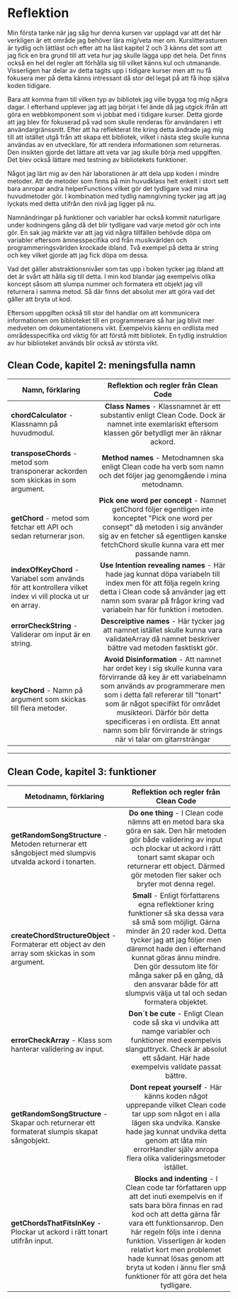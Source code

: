 # Reflektion
Min första tanke när jag såg hur denna kursen var upplagd var att det här verkligen är ett område jag behöver lära mig/veta mer om. Kurslitterasturen är tydlig och lättläst och efter att ha läst kapitel 2 och 3 känns det som att jag fick en bra grund till att veta hur jag skulle lägga upp det hela. Det finns också en hel del regler att förhålla sig till vilket känns kul och utmanande. Visserligen har delar av detta tagits upp i tidigare kurser men att nu få fokusera mer på detta känns intressant då stor del legat på att få ihop själva koden tidigare.

Bara att komma fram till vilken typ av bibliotek jag ville bygga tog mig några dagar. I efterhand upplever jag att jag börjat i fel ände då jag utgick ifrån att göra en webbkomponent som vi jobbat med i tidigare kurser. Detta gjorde att jag blev för fokuserad på vad som skulle renderas för användaren i ett användargränssnitt. Efter att ha reflekterat lite kring detta ändrade jag mig till att istället utgå från att skapa ett bibliotek, vilket i nästa steg skulle kunna användas av en utvecklare, för att rendera informationen som returneras. Den insikten gjorde det lättare att veta var jag skulle börja med uppgiften. Det blev också lättare med testning av bibliotekets funktioner.

Något jag lärt mig av den här laborationen är att dela upp koden i mindre metoder. Att de metoder som finns på min huvudklass helt enkelt i stort sett bara anropar andra helperFunctions vilket gör det tydligare vad mina huvudmetoder gör. I kombination med tydlig namngivning tycker jag att jag lyckats med detta utifrån den nivå jag ligger på nu.

Namnändringar på funktioner och variabler har också kommit naturligare under kodningens gång då det blir tydligare vad varje metod gör och inte gör. En sak jag märkte var att jag vid några tillfällen behövde döpa om variabler eftersom ämnesspecifika ord från musikvärlden och programmeringsvärlden krockade ibland. Två exempel på detta är string och key vilket gjorde att jag fick döpa om dessa.

Vad det gäller abstraktionsnivåer som tas upp i boken tycker jag ibland att det är svårt att hålla sig till detta. I min kod blandar jag exempelvis olika koncept såsom att slumpa nummer och formatera ett objekt jag vill returnera i samma metod. Så där finns det absolut mer att göra vad det gäller att bryta ut kod.

Eftersom uppgiften också till stor del handlar om att kommunicera informationen om biblioteket till en programmerare så har jag blivit mer medveten om dokumentationens vikt. Exempelvis känns en ordlista med områdesspecifika ord viktig för att förstå mitt bibliotek. En tydlig instruktion av hur biblioteket används blir också av största vikt.



## Clean Code, kapitel 2: meningsfulla namn

| Namn, förklaring | Reflektion och regler från Clean Code |      
| ---------------- |:-------------------------------------:|
| **chordCalculator** - Klassnamn på huvudmodul. |  **Class Names** - Klassnamnet är ett substantiv enligt Clean Code. Dock är namnet inte exemlariskt eftersom klassen gör betydligt mer än räknar ackord.
| **transposeChords** - metod som transponerar ackorden som skickas in som argument. |  **Method names** - Metodnamnen ska enligt Clean code ha verb som namn och det följer jag genomgående i mina metodnamn.
| **getChord** - metod som fetchar ett API och sedan returnerar json. |  **Pick one word per concept** - Namnet getChord följer egentligen inte konceptet "Pick one word per consept" då metoden i sig använder sig av en fetcher så egentligen kanske fetchChord skulle kunna vara ett mer passande namn.
| **indexOfKeyChord** - Variabel som används för att kontrollera vilket index vi vill plocka ut ur en array. |  **Use Intention revealing names** - Här hade jag kunnat döpa variabeln till index men för att följa regeln kring detta i Clean code så använder jag ett namn som svarar på frågor kring vad variabeln har för funktion i metoden.
| **errorCheckString** - Validerar om input är en string. |  **Descreiptive names** - Här tycker jag att namnet istället skulle kunna vara validateArray då namnet beskriver bättre vad metoden fasktiskt gör.
| **keyChord** - Namn på argument som skickas till flera metoder. | **Avoid Disinformation** - Att namnet har ordet key i sig skulle kunna vara förvirrande då key är ett variabelnamn som används av programmerare men som i detta fall refererar till "tonart" som är något specifikt för området musikteori. Därför bör detta specificeras i en ordlista. Ett annat namn som blir förvirrande är strings när vi talar om gitarrsträngar
***

## Clean Code, kapitel 3: funktioner

| Metodnamn, förklaring | Reflektion och regler från Clean Code |      
| ---------------- |:-------------------------------------:|
| **getRandomSongStructure** - Metoden returnerar ett sångobject med slumpvis utvalda ackord i tonarten. |  **Do one thing** - I Clean code nämns att en metod bara ska göra en sak. Den här metoden gör både validering av input och plockar ut ackord i rätt tonart samt skapar och returnerar ett object. Därmed gör metoden fler saker och bryter mot denna regel.
| **createChordStructureObject** - Formaterar ett object av den array som skickas in som argument. |  **Small** - Enligt författarens egna reflektioner kring funktioner så ska dessa vara så små som möjligt. Gärna minder än 20 rader kod. Detta tycker jag att jag följer men däremot hade den i efterhand kunnat göras ännu mindre. Den gör dessutom lite för många saker på en gång, då den ansvarar både för att slumpvis välja ut tal och sedan formatera objektet.
| **errorCheckArray** - Klass som hanterar validering av input. |  **Don´t be cute** - Enligt Clean code så ska vi undvika att namge variabler och funktioner med exempelvis slanguttryck. Check är absolut ett sådant. Här hade exempelvis validate passat bättre.
| **getRandomSongStructure** - Skapar och returnerar ett formaterat slumpis skapat sångobjekt. |  **Dont repeat yourself** - Här känns koden något upprepande vilket Clean code tar upp som något en i alla lägen ska undvika. Kanske hade jag kunnat undvika detta genom att låta min errorHandler själv anropa flera olika valideringsmetoder istället.
| **getChordsThatFitsInKey** - Plockar ut ackord i rätt tonart utifrån input. |  **Blocks and indenting** - I Clean code tar författaren upp att det inuti exempelvis en if sats bara böra finnas en rad kod och att detta gärna får vara ett funktionsanrop. Den här regeln följs inte i denna funktion. Visserligen är koden relativt kort men problemet hade kunnat lösas genom att bryta ut koden i ännu fler små funktioner för att göra det hela tydligare.